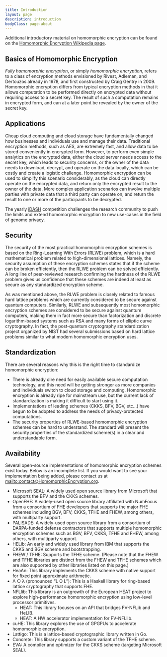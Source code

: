 ```yaml
---
title: Introduction
layout: page
description: introduction
bodyClass: page-about
---
```


Additional introductory material on homomorphic encryption can be found on the [Homomorphic Encryption Wikipedia page](https://en.m.wikipedia.org/wiki/Homomorphic_encryption).

## Basics of Homomorphic Encryption
*Fully homomorphic encryption*, or simply *homomorphic encryption*, refers to a class of encryption methods envisioned by Rivest, Adleman, and Dertouzos already in 1978, and first constructed by Craig Gentry in 2009. 
Homomorphic encryption differs from typical encryption methods in that it allows computation to be performed directly on encrypted data without requiring access to a secret key. 
The result of such a computation remains in encrypted form, and can at a later point be revealed by the owner of the secret key.

## Applications
Cheap cloud computing and cloud storage have fundamentally changed how businesses and individuals use and manage their data. 
Traditional encryption methods, such as AES, are extremely fast, and allow data to be stored conveniently in encrypted form. 
However, to perform even simple analytics on the encrypted data, either the cloud server needs access to the secret key, which leads to security concerns, or the owner of the data needs to download, decrypt, and operate on the data locally, which can be costly and create a logistic challenge. 
Homomorphic encryption can be used to simplify this scenario considerably, as the cloud can directly operate on the encrypted data, and return only the encrypted result to the owner of the data. More complex application scenarios can involve multiple parties with private data that a third party can operate on, and return the result to one or more of the participants to be decrypted.

The yearly [iDASH](http://www.humangenomeprivacy.org/2022/) competition challenges the research community to push the limits and extend homomorphic encryption to new use-cases in the field of genome privacy.

## Security
The security of the most practical homomorphic encryption schemes is based on the Ring-Learning With Errors (RLWE) problem, which is a hard mathematical problem related to high-dimensional lattices. 
Namely, the security assumption of these encryption schemes states that if the scheme can be broken efficiently, then the RLWE problem can be solved efficiently. 
A long line of peer-reviewed research confirming the hardness of the RLWE problem gives us confidence that these schemes are indeed at least as secure as any standardized encryption scheme.

As was mentioned above, the RLWE problem is closely related to famous hard lattice problems which are currently considered to be secure against quantum computers. 
Similarly, RLWE and subsequently most homomorphic encryption schemes are considered to be secure against quantum computers, making them in fact more secure than factorization and discrete logarithm-based systems such as RSA and many forms of elliptic curve cryptography. 
In fact, the post-quantum cryptography standardization project organized by NIST had several submissions based on hard lattice problems similar to what modern homomorphic encryption uses.

## Standardization
There are several reasons why this is the right time to standardize homomorphic encryption:
* There is already dire need for easily available secure computation technology, and this need will be getting stronger as more companies and individuals switch to cloud storage and computing. Homomorphic encryption is already ripe for mainstream use, but the current lack of standardization is making it difficult to start using it.
* Implementations of leading schemes (CKKS, BFV, BGV, etc…) have begun to be adopted to address the needs of privacy-protected computations.
* The security properties of RLWE-based homomorphic encryption schemes can be hard to understand. The standard will present the security properties of the standardized scheme(s) in a clear and understandable form.

## Availability
Several open-source implementations of homomorphic encryption schemes exist today. 
Below is an incomplete list. 
If you would want to see your implementation being added, please contact us at [mailto:contact@HomomorphicEncryption.org](contact@HomomorphicEncryption.org).

* Microsoft SEAL: A widely used open source library from Microsoft that supports the BFV and the CKKS schemes.
* OpenFHE: A widely-used open source library affiliated with NumFocus from a consortium of FHE developers that supports the major FHE schemes including BGV, BFV, CKKS, TFHE and FHEW, among others, with multiparty support.
* PALISADE: A widely-used open source library from a consortium of DARPA-funded defense contractors that supports multiple homomorphic encryption schemes such as BGV, BFV, CKKS, TFHE and FHEW, among others, with multiparty support.
* HELib: An early and widely used library from IBM that supports the CKKS and BGV scheme and bootstrapping.
* FHEW / TFHE: Supports the TFHE scheme.  (Please note that the FHEW and TFHE libraries are distinct from the FHEW and TFHE schemes which are also supported by other libraries listed on this page.)
* HeaAn: This library implements the CKKS scheme with native support for fixed point approximate arithmetic.
* Λ ○ λ (pronounced “L O L”): This is a Haskell library for ring-based lattice cryptography that supports FHE.
* NFLlib: This library is an outgrowth of the European HEAT project to explore high-performance homomorphic encryption using low-level processor primitives.
    * HEAT: This library focuses on an API that bridges FV-NFLib and HeLIB.
    * HEAT: A HW accelerator implementation for FV-NFLlib.
* cuHE: This library explores the use of GPGPUs to accelerate homomorphic encryption.
* Lattigo: This is a lattice-based cryptographic library written in Go.
* Concrete: This library supports a custom variant of the TFHE scheme.
* EVA: A compiler and optimizer for the CKKS scheme (targeting Microsoft SEAL).